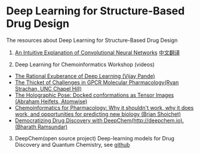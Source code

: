 # Deep Learning for Structure-Based Drug Design
The resources about Deep Learning for Structure-Based Drug Design

1. [An Intuitive Explanation of Convolutional Neural Networks](https://ujjwalkarn.me/2016/08/11/intuitive-explanation-convnets/) 
[中文翻译](https://zhuanlan.zhihu.com/p/25754846)

2. Deep Learning for Chemoinformatics Workshop (videos)
- [The Rational Exuberance of Deep Learning (Vijay Pande)](https://www.youtube.com/watch?v=KdSXPmHk1l0&t=51s)
- [The Thicket of Challenges in GPCR Molecular Pharmacology(Ryan Strachan, UNC Chapel Hill)](https://www.youtube.com/watch?v=sVkPZHou1OM&t=32s)
- [The Holographic Pose: Docked conformations as Tensor Images (Abraham Heifets, Atomwise)](https://www.youtube.com/watch?v=tqWHYU32L1c&t=155s)
- [Chemoinformatics for Pharmacology: Why it shouldn't work, why it does work, and opportunities for predicting new biology (Brian Shoichet)](https://www.youtube.com/watch?v=lzQS2x29cgg)
- [Democratizing Drug Discovery with DeepChem(http://deepchem.io). (Bharath Ramsundar)](https://www.youtube.com/watch?v=sntikyFI8s8&t=12s)

3. DeepChem(open source project)
Deep-learning models for Drug Discovery and Quantum Chemistry, see [github](https://github.com/deepchem/deepchem)
